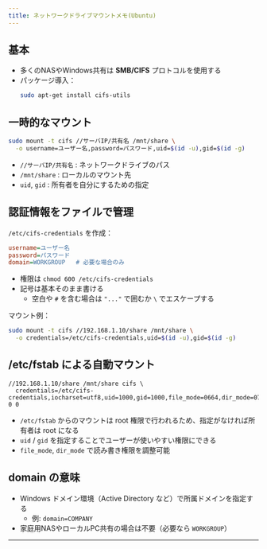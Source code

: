 ```yaml
---
title: ネットワークドライブマウントメモ(Ubuntu)
---
```


## 基本
- 多くのNASやWindows共有は **SMB/CIFS** プロトコルを使用する  
- パッケージ導入：
  ```bash
  sudo apt-get install cifs-utils
  ```

## 一時的なマウント
```bash
sudo mount -t cifs //サーバIP/共有名 /mnt/share \
  -o username=ユーザー名,password=パスワード,uid=$(id -u),gid=$(id -g)
```
- `//サーバIP/共有名` : ネットワークドライブのパス
- `/mnt/share` : ローカルのマウント先
- `uid`, `gid` : 所有者を自分にするための指定

## 認証情報をファイルで管理
`/etc/cifs-credentials` を作成：
```ini
username=ユーザー名
password=パスワード
domain=WORKGROUP   # 必要な場合のみ
```

- 権限は `chmod 600 /etc/cifs-credentials`
- 記号は基本そのまま書ける  
  - 空白や `#` を含む場合は `"..."` で囲むか `\` でエスケープする

マウント例：
```bash
sudo mount -t cifs //192.168.1.10/share /mnt/share \
  -o credentials=/etc/cifs-credentials,uid=$(id -u),gid=$(id -g)
```

## /etc/fstab による自動マウント
```fstab
//192.168.1.10/share /mnt/share cifs \
  credentials=/etc/cifs-credentials,iocharset=utf8,uid=1000,gid=1000,file_mode=0664,dir_mode=0775 0 0
```

- `/etc/fstab` からのマウントは root 権限で行われるため、指定がなければ所有者は root になる  
- `uid` / `gid` を指定することでユーザーが使いやすい権限にできる  
- `file_mode`, `dir_mode` で読み書き権限を調整可能

## domain の意味
- Windows ドメイン環境（Active Directory など）で所属ドメインを指定する  
  - 例: `domain=COMPANY`  
- 家庭用NASやローカルPC共有の場合は不要（必要なら `WORKGROUP`）

---